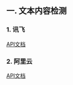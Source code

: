 ## 一. 文本内容检测
### 1. 讯飞
[API文档](https://www.xfyun.cn/doc/nlp/TextModeration/API.html)

### 2. 阿里云
[API文档](https://help.aliyun.com/document_detail/433945.html?spm=a2c4g.434034.0.0.e9691607BiK8JI#p-wwo-ogf-itk)